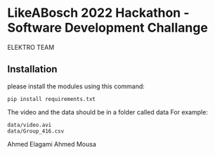 # LikeABosch 2022 Hackathon - Software Development Challange

ELEKTRO TEAM

## Installation

please install the modules using this command:

```console
pip install requirements.txt
```

The video and the data should be in a folder called data
For example:
```console
data/video.avi
data/Group_416.csv
```

Ahmed Elagami
Ahmed Mousa
